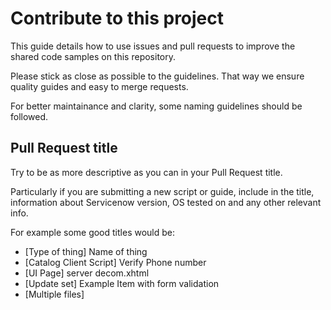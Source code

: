 # Contribute to this project

This guide details how to use issues and pull requests to improve the shared code samples on this repository.

Please stick as close as possible to the guidelines. That way we ensure quality guides and easy to merge requests.

For better maintainance and clarity, some naming guidelines should be followed.

## Pull Request title

Try to be as more descriptive as you can in your Pull Request title.

Particularly if you are submitting a new script or guide, include in the title,
information about Servicenow version, OS tested on and any other relevant info.

For example some good titles would be:

* [Type of thing] Name of thing
* [Catalog Client Script] Verify Phone number
* [UI Page] server decom.xhtml
* [Update set] Example Item with form validation
* [Multiple files]

